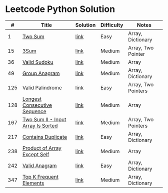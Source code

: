 # Leetcode Python Solution

| #   | Title                                                                                                             | Solution                                                                                                  | Difficulty | Notes               |
|-----|-------------------------------------------------------------------------------------------------------------------|-----------------------------------------------------------------------------------------------------------|------------|---------------------|
| 1   | [Two Sum](https://leetcode.com/problems/two-sum/description/)                                                     | [link](https://github.com/Vincenttrant/leetcode/blob/main/Python/1_Two_Sum.py)                            | Easy       | Array, Dictionary   |
| 15  | [3Sum](https://leetcode.com/problems/3sum/description/)                                                           | [link](https://github.com/Vincenttrant/leetcode/blob/main/Python/15_3Sum.py)                              | Medium     | Array, Two Pointer  |
| 36  | [Valid Sudoku](https://leetcode.com/problems/valid-sudoku/description/)                                           | [link](https://github.com/Vincenttrant/leetcode/blob/main/Python/36_Valid_Sudoku.py)                      | Medium     | Array               |
| 49  | [Group Anagram](https://leetcode.com/problems/group-anagrams/)                                                    | [link](https://github.com/Vincenttrant/leetcode/blob/main/Python/49_Group_Anagram.py)                     | Medium     | Array, Dictionary   |
| 125 | [Valid Palindrome](https://leetcode.com/problems/valid-palindrome/description/)                                   | [link](https://github.com/Vincenttrant/leetcode/blob/main/Python/125_Valid_Palindrome.py)                 | Easy       | Array, Two Pointers |
| 128 | [Longest Consecutive Sequence](https://leetcode.com/problems/longest-consecutive-sequence/description/)           | [link](https://github.com/Vincenttrant/leetcode/blob/main/Python/128_Longest_Consecutive_Sequence.py)     | Medium     | Array               |
| 167 | [Two Sum II - Input Array Is Sorted](https://leetcode.com/problems/two-sum-ii-input-array-is-sorted/description/) | [link](https://github.com/Vincenttrant/leetcode/blob/main/Python/167_Two_Sum_II_Input_Array_Is_Sorted.py) | Medium     | Array, Two Pointers |
| 217 | [Contains Duplicate](https://leetcode.com/problems/contains-duplicate/description/)                               | [link](https://github.com/Vincenttrant/leetcode/blob/main/Python/217_Contains_Duplicate.py)               | Easy       | Array, Dictionary   |
| 238 | [Product of Array Except Self](https://leetcode.com/problems/product-of-array-except-self/description/)           | [link](https://github.com/Vincenttrant/leetcode/blob/main/Python/238_Product_of_Array_Except_Self.py)     | Medium     | Array               |
| 242 | [Valid Anagram](https://leetcode.com/problems/valid-anagram/description/)                                         | [link](https://github.com/Vincenttrant/leetcode/blob/main/Python/242_Valid_Anagram.py)                    | Easy       | Array, Dictionary   |
| 347 | [Top K Frequent Elements](https://leetcode.com/problems/top-k-frequent-elements/description/)                     | [link](https://github.com/Vincenttrant/leetcode/blob/main/Python/347_Top_K_Frequent_Elements.py)          | Medium     | Array, Dictionary   |